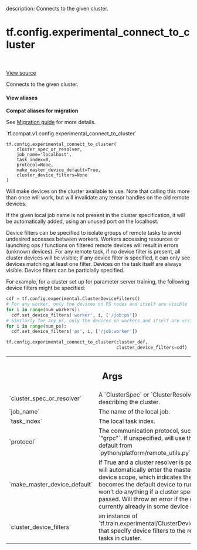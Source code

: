 description: Connects to the given cluster.

<div itemscope itemtype="http://developers.google.com/ReferenceObject">
<meta itemprop="name" content="tf.config.experimental_connect_to_cluster" />
<meta itemprop="path" content="Stable" />
</div>

# tf.config.experimental_connect_to_cluster

<!-- Insert buttons and diff -->

<table class="tfo-notebook-buttons tfo-api nocontent" align="left">

</table>

<a target="_blank" class="external" href="/code/stable/tensorflow/python/eager/remote.py">View source</a>



Connects to the given cluster.


<section class="expandable">
  <h4 class="showalways">View aliases</h4>
  <p>
<b>Compat aliases for migration</b>
<p>See
<a href="https://www.tensorflow.org/guide/migrate">Migration guide</a> for
more details.</p>
<p>`tf.compat.v1.config.experimental_connect_to_cluster`</p>
</p>
</section>

<pre class="devsite-click-to-copy prettyprint lang-py tfo-signature-link">
<code>tf.config.experimental_connect_to_cluster(
    cluster_spec_or_resolver,
    job_name=&#x27;localhost&#x27;,
    task_index=0,
    protocol=None,
    make_master_device_default=True,
    cluster_device_filters=None
)
</code></pre>



<!-- Placeholder for "Used in" -->

Will make devices on the cluster available to use. Note that calling this more
than once will work, but will invalidate any tensor handles on the old remote
devices.

If the given local job name is not present in the cluster specification, it
will be automatically added, using an unused port on the localhost.

Device filters can be specified to isolate groups of remote tasks to avoid
undesired accesses between workers. Workers accessing resources or launching
ops / functions on filtered remote devices will result in errors (unknown
devices). For any remote task, if no device filter is present, all cluster
devices will be visible; if any device filter is specified, it can only
see devices matching at least one filter. Devices on the task itself are
always visible. Device filters can be particially specified.

For example, for a cluster set up for parameter server training, the following
device filters might be specified:

```python
cdf = tf.config.experimental.ClusterDeviceFilters()
# For any worker, only the devices on PS nodes and itself are visible
for i in range(num_workers):
  cdf.set_device_filters('worker', i, ['/job:ps'])
# Similarly for any ps, only the devices on workers and itself are visible
for i in range(num_ps):
  cdf.set_device_filters('ps', i, ['/job:worker'])

tf.config.experimental_connect_to_cluster(cluster_def,
                                          cluster_device_filters=cdf)
```

<!-- Tabular view -->
 <table class="responsive fixed orange">
<colgroup><col width="214px"><col></colgroup>
<tr><th colspan="2"><h2 class="add-link">Args</h2></th></tr>

<tr>
<td>
`cluster_spec_or_resolver`<a id="cluster_spec_or_resolver"></a>
</td>
<td>
A `ClusterSpec` or `ClusterResolver` describing
the cluster.
</td>
</tr><tr>
<td>
`job_name`<a id="job_name"></a>
</td>
<td>
The name of the local job.
</td>
</tr><tr>
<td>
`task_index`<a id="task_index"></a>
</td>
<td>
The local task index.
</td>
</tr><tr>
<td>
`protocol`<a id="protocol"></a>
</td>
<td>
The communication protocol, such as `"grpc"`. If unspecified, will
use the default from `python/platform/remote_utils.py`.
</td>
</tr><tr>
<td>
`make_master_device_default`<a id="make_master_device_default"></a>
</td>
<td>
If True and a cluster resolver is passed, will
automatically enter the master task device scope, which indicates the
master becomes the default device to run ops. It won't do anything if
a cluster spec is passed. Will throw an error if the caller is currently
already in some device scope.
</td>
</tr><tr>
<td>
`cluster_device_filters`<a id="cluster_device_filters"></a>
</td>
<td>
an instance of
`tf.train.experimental/ClusterDeviceFilters` that specify device filters
to the remote tasks in cluster.
</td>
</tr>
</table>

